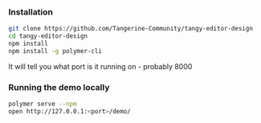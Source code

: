 
### Installation
```sh
git clone https://github.com/Tangerine-Community/tangy-editor-design
cd tangy-editor-design
npm install
npm install -g polymer-cli
```

It will tell you what port is it running on - probably 8000

### Running the demo locally
```sh
polymer serve --npm
open http://127.0.0.1:<port>/demo/
```

